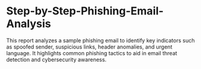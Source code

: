 # Step-by-Step-Phishing-Email-Analysis
This report analyzes a sample phishing email to identify key indicators such as spoofed sender, suspicious links, header anomalies, and urgent language. It highlights common phishing tactics to aid in email threat detection and cybersecurity awareness.
